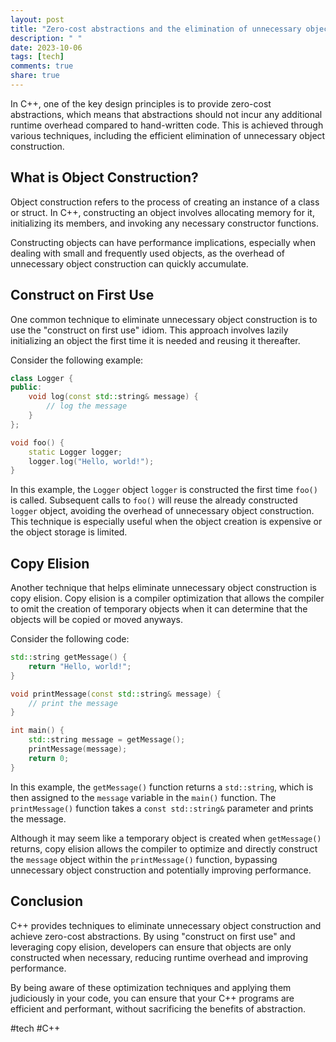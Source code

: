 ```yaml
---
layout: post
title: "Zero-cost abstractions and the elimination of unnecessary object construction in C++"
description: " "
date: 2023-10-06
tags: [tech]
comments: true
share: true
---
```


In C++, one of the key design principles is to provide zero-cost abstractions, which means that abstractions should not incur any additional runtime overhead compared to hand-written code. This is achieved through various techniques, including the efficient elimination of unnecessary object construction.

## What is Object Construction?

Object construction refers to the process of creating an instance of a class or struct. In C++, constructing an object involves allocating memory for it, initializing its members, and invoking any necessary constructor functions.

Constructing objects can have performance implications, especially when dealing with small and frequently used objects, as the overhead of unnecessary object construction can quickly accumulate.

## Construct on First Use

One common technique to eliminate unnecessary object construction is to use the "construct on first use" idiom. This approach involves lazily initializing an object the first time it is needed and reusing it thereafter.

Consider the following example:

```cpp
class Logger {
public:
    void log(const std::string& message) {
        // log the message
    }
};

void foo() {
    static Logger logger;
    logger.log("Hello, world!");
}
```

In this example, the `Logger` object `logger` is constructed the first time `foo()` is called. Subsequent calls to `foo()` will reuse the already constructed `logger` object, avoiding the overhead of unnecessary object construction. This technique is especially useful when the object creation is expensive or the object storage is limited.

## Copy Elision

Another technique that helps eliminate unnecessary object construction is copy elision. Copy elision is a compiler optimization that allows the compiler to omit the creation of temporary objects when it can determine that the objects will be copied or moved anyways.

Consider the following code:

```cpp
std::string getMessage() {
    return "Hello, world!";
}

void printMessage(const std::string& message) {
    // print the message
}

int main() {
    std::string message = getMessage();
    printMessage(message);
    return 0;
}
```

In this example, the `getMessage()` function returns a `std::string`, which is then assigned to the `message` variable in the `main()` function. The `printMessage()` function takes a `const std::string&` parameter and prints the message.

Although it may seem like a temporary object is created when `getMessage()` returns, copy elision allows the compiler to optimize and directly construct the `message` object within the `printMessage()` function, bypassing unnecessary object construction and potentially improving performance.

## Conclusion

C++ provides techniques to eliminate unnecessary object construction and achieve zero-cost abstractions. By using "construct on first use" and leveraging copy elision, developers can ensure that objects are only constructed when necessary, reducing runtime overhead and improving performance.

By being aware of these optimization techniques and applying them judiciously in your code, you can ensure that your C++ programs are efficient and performant, without sacrificing the benefits of abstraction.

#tech #C++